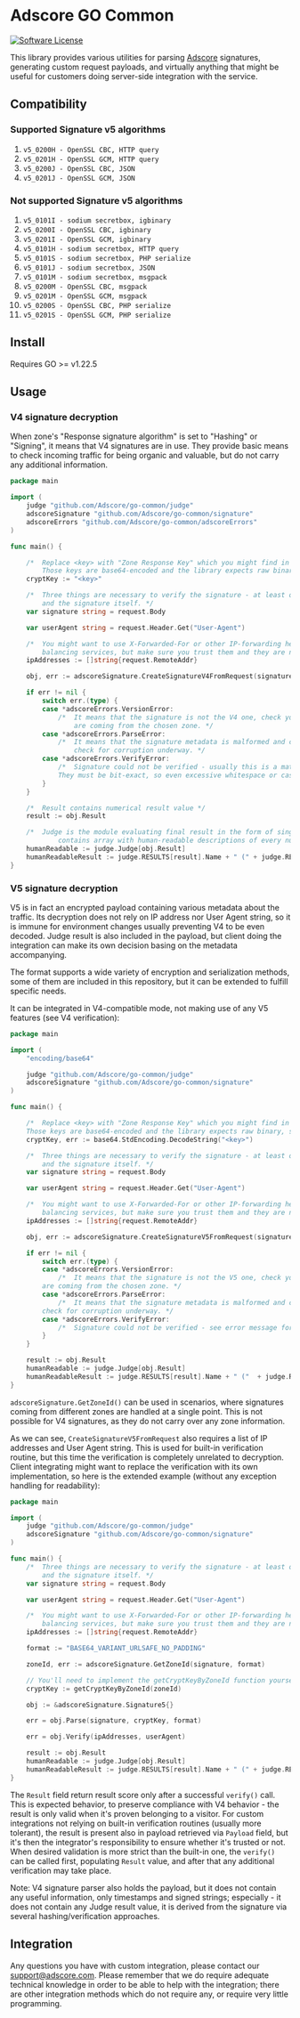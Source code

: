 # Adscore GO Common

[![Software License](https://img.shields.io/badge/license-MIT-brightgreen.svg?style=flat-square)](LICENSE.md)

This library provides various utilities for parsing [Adscore](https://adscore.com) signatures,
generating custom request payloads, and virtually anything that might be useful for customers doing server-side
integration with the service.

## Compatibility

### Supported Signature v5 algorithms

1. `v5_0200H - OpenSSL CBC, HTTP query`
2. `v5_0201H - OpenSSL GCM, HTTP query`
3. `v5_0200J - OpenSSL CBC, JSON`
4. `v5_0201J - OpenSSL GCM, JSON`

### Not supported Signature v5 algorithms

1. `v5_0101I - sodium secretbox, igbinary`
2. `v5_0200I - OpenSSL CBC, igbinary`
3. `v5_0201I - OpenSSL GCM, igbinary`
5. `v5_0101H - sodium secretbox, HTTP query`
6. `v5_0101S - sodium secretbox, PHP serialize`
7. `v5_0101J - sodium secretbox, JSON`
8. `v5_0101M - sodium secretbox, msgpack`
9. `v5_0200M - OpenSSL CBC, msgpack`
10. `v5_0201M - OpenSSL GCM, msgpack`
11. `v5_0200S - OpenSSL CBC, PHP serialize`
12. `v5_0201S - OpenSSL GCM, PHP serialize`

## Install

Requires GO >= v1.22.5

## Usage

### V4 signature decryption

When zone's "Response signature algorithm" is set to "Hashing" or "Signing", it means that V4 signatures are in use.
They provide basic means to check incoming traffic for being organic and valuable, but do not carry any additional
information.

```go
package main

import (
	judge "github.com/Adscore/go-common/judge"
	adscoreSignature "github.com/Adscore/go-common/signature"
	adscoreErrors "github.com/Adscore/go-common/adscoreErrors"
)

func main() {

	/*  Replace <key> with "Zone Response Key" which you might find in "Zone Encryption" page for given zone.
	    Those keys are base64-encoded and the library expects raw binary, so we need to decode it now. */
	cryptKey := "<key>"

	/*  Three things are necessary to verify the signature - at least one IP address, User Agent string
	    and the signature itself. */
	var signature string = request.Body

	var userAgent string = request.Header.Get("User-Agent")

	/*  You might want to use X-Forwarded-For or other IP-forwarding headers coming from for example load
	    balancing services, but make sure you trust them and they are not vulnerable to user modification! */
	ipAddresses := []string{request.RemoteAddr}

	obj, err := adscoreSignature.CreateSignatureV4FromRequest(signature, ipAddresses, userAgent, cryptKey)

	if err != nil {
		switch err.(type) {
		case *adscoreErrors.VersionError:
			/*  It means that the signature is not the V4 one, check your zone settings and ensure the signatures
			    are coming from the chosen zone. */
		case *adscoreErrors.ParseError:
			/*  It means that the signature metadata is malformed and cannot be parsed, or contains invalid data,
			    check for corruption underway. */
		case *adscoreErrors.VerifyError:
			/*  Signature could not be verified - usually this is a matter of IP / user agent mismatch (or spoofing).
            They must be bit-exact, so even excessive whitespace or casing change can trigger the problem. */
		}
	}

	/*  Result contains numerical result value */
	result := obj.Result

	/*  Judge is the module evaluating final result in the form of single score. RESULTS constant
            contains array with human-readable descriptions of every numerical result, if needed. */
	humanReadable := judge.Judge[obj.Result]
	humanReadableResult := judge.RESULTS[result].Name + " (" + judge.RESULTS[result].Verdict + ")"
}
```

### V5 signature decryption

V5 is in fact an encrypted payload containing various metadata about the traffic. Its decryption does not rely on IP
address nor User Agent string, so it is immune for environment changes usually preventing V4 to be even decoded.
Judge result is also included in the payload, but client doing the integration can make its own decision basing on
the metadata accompanying.

The format supports a wide variety of encryption and serialization methods, some
of them are included in this repository, but it can be extended to fulfill specific needs.

It can be integrated in V4-compatible mode, not making use of any V5 features (see V4 verification):

```go
package main

import (
	"encoding/base64"

	judge "github.com/Adscore/go-common/judge"
	adscoreSignature "github.com/Adscore/go-common/signature"
)

func main() {

	/*  Replace <key> with "Zone Response Key" which you might find in "Zone Encryption" page for given zone.
    Those keys are base64-encoded and the library expects raw binary, so we need to decode it now. */
	cryptKey, err := base64.StdEncoding.DecodeString("<key>")

	/*  Three things are necessary to verify the signature - at least one IP address, User Agent string
        and the signature itself. */
	var signature string = request.Body

	var userAgent string = request.Header.Get("User-Agent")

	/*  You might want to use X-Forwarded-For or other IP-forwarding headers coming from for example load
        balancing services, but make sure you trust them and they are not vulnerable to user modification! */
	ipAddresses := []string{request.RemoteAddr}

	obj, err := adscoreSignature.CreateSignatureV5FromRequest(signature, ipAddresses, userAgent, cryptKey)

	if err != nil {
		switch err.(type) {
		case *adscoreErrors.VersionError:
			/*  It means that the signature is not the V5 one, check your zone settings and ensure the signatures
        are coming from the chosen zone. */
		case *adscoreErrors.ParseError:
			/*  It means that the signature metadata is malformed and cannot be parsed, or contains invalid data,
        check for corruption underway. */
		case *adscoreErrors.VerifyError:
			/*  Signature could not be verified - see error message for details. */
		}
	}

	result := obj.Result
	humanReadable := judge.Judge[obj.Result]
	humanReadableResult := judge.RESULTS[result].Name + " ("  + judge.RESULTS[result].Verdict + ")"
}
```

`adscoreSignature.GetZoneId()` can be used in scenarios, where signatures coming from different zones are handled at
a single point. This is not possible for V4 signatures, as they do not carry over any zone information.

As we can see, `CreateSignatureV5FromRequest` also requires a list of IP addresses and User Agent string. This is used for
built-in verification routine, but this time the verification is completely unrelated to decryption. Client integrating
might want to replace the verification with its own implementation, so here is the extended example (without any
exception handling for readability):

```go
package main

import (
	judge "github.com/Adscore/go-common/judge"
	adscoreSignature "github.com/Adscore/go-common/signature"
)

func main() {
	/*  Three things are necessary to verify the signature - at least one IP address, User Agent string
	    and the signature itself. */
	var signature string = request.Body

	var userAgent string = request.Header.Get("User-Agent")

	/*  You might want to use X-Forwarded-For or other IP-forwarding headers coming from for example load
	    balancing services, but make sure you trust them and they are not vulnerable to user modification! */
	ipAddresses := []string{request.RemoteAddr}

	format := "BASE64_VARIANT_URLSAFE_NO_PADDING"

	zoneId, err := adscoreSignature.GetZoneId(signature, format)

	// You'll need to implement the getCryptKeyByZoneId function yourself to obtain the crypt key using the Zone ID
	cryptKey := getCryptKeyByZoneId(zoneId)

	obj := &adscoreSignature.Signature5{}

	err = obj.Parse(signature, cryptKey, format)

	err = obj.Verify(ipAddresses, userAgent)

	result := obj.Result
	humanReadable := judge.Judge[obj.Result]
	humanReadableResult := judge.RESULTS[result].Name + " (" + judge.RESULTS[result].Verdict + ")"
}
```

The `Result` field return result score only after a successful `verify()` call.
This is expected behavior, to preserve compliance with V4 behavior - the result is only valid when it's proven
belonging to a visitor.
For custom integrations not relying on built-in verification routines (usually more tolerant), the result is present
also in payload retrieved via `Payload` field, but it's then the integrator's responsibility to ensure whether
it's trusted or not. When desired validation is more strict than the built-in one, the `verify()` can be called first,
populating `Result` value, and after that any additional verification may take place.

Note: V4 signature parser also holds the payload, but it does not contain any useful information, only timestamps and
signed strings; especially - it does not contain any Judge result value, it is derived from the signature via several
hashing/verification approaches.

## Integration

Any questions you have with custom integration, please contact our support@adscore.com. Please remember that we do
require adequate technical knowledge in order to be able to help with the integration; there are other integration
methods which do not require any, or require very little programming.
